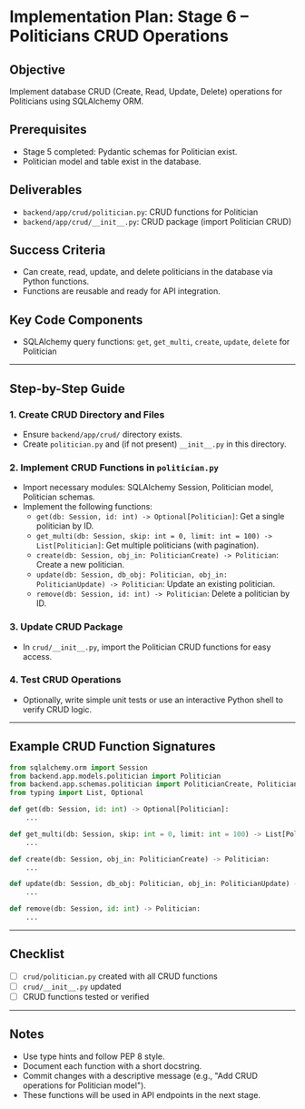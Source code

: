 # Implementation Plan: Stage 6 – Politicians CRUD Operations

## Objective
Implement database CRUD (Create, Read, Update, Delete) operations for Politicians using SQLAlchemy ORM.

## Prerequisites
- Stage 5 completed: Pydantic schemas for Politician exist.
- Politician model and table exist in the database.

## Deliverables
- `backend/app/crud/politician.py`: CRUD functions for Politician
- `backend/app/crud/__init__.py`: CRUD package (import Politician CRUD)

## Success Criteria
- Can create, read, update, and delete politicians in the database via Python functions.
- Functions are reusable and ready for API integration.

## Key Code Components
- SQLAlchemy query functions: `get`, `get_multi`, `create`, `update`, `delete` for Politician

---

## Step-by-Step Guide

### 1. Create CRUD Directory and Files
- Ensure `backend/app/crud/` directory exists.
- Create `politician.py` and (if not present) `__init__.py` in this directory.

### 2. Implement CRUD Functions in `politician.py`
- Import necessary modules: SQLAlchemy Session, Politician model, Politician schemas.
- Implement the following functions:
  - `get(db: Session, id: int) -> Optional[Politician]`: Get a single politician by ID.
  - `get_multi(db: Session, skip: int = 0, limit: int = 100) -> List[Politician]`: Get multiple politicians (with pagination).
  - `create(db: Session, obj_in: PoliticianCreate) -> Politician`: Create a new politician.
  - `update(db: Session, db_obj: Politician, obj_in: PoliticianUpdate) -> Politician`: Update an existing politician.
  - `remove(db: Session, id: int) -> Politician`: Delete a politician by ID.

### 3. Update CRUD Package
- In `crud/__init__.py`, import the Politician CRUD functions for easy access.

### 4. Test CRUD Operations
- Optionally, write simple unit tests or use an interactive Python shell to verify CRUD logic.

---

## Example CRUD Function Signatures
```python
from sqlalchemy.orm import Session
from backend.app.models.politician import Politician
from backend.app.schemas.politician import PoliticianCreate, PoliticianUpdate
from typing import List, Optional

def get(db: Session, id: int) -> Optional[Politician]:
    ...

def get_multi(db: Session, skip: int = 0, limit: int = 100) -> List[Politician]:
    ...

def create(db: Session, obj_in: PoliticianCreate) -> Politician:
    ...

def update(db: Session, db_obj: Politician, obj_in: PoliticianUpdate) -> Politician:
    ...

def remove(db: Session, id: int) -> Politician:
    ...
```

---

## Checklist
- [ ] `crud/politician.py` created with all CRUD functions
- [ ] `crud/__init__.py` updated
- [ ] CRUD functions tested or verified

---

## Notes
- Use type hints and follow PEP 8 style.
- Document each function with a short docstring.
- Commit changes with a descriptive message (e.g., "Add CRUD operations for Politician model").
- These functions will be used in API endpoints in the next stage.
